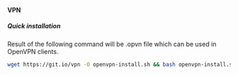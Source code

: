 #### VPN
##### Quick installation
Result of the following command will be .opvn file which can be used in OpenVPN clients.

```bash
wget https://git.io/vpn -O openvpn-install.sh && bash openvpn-install.sh
```

